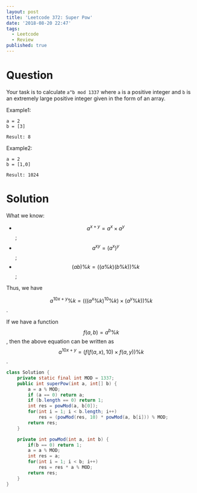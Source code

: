 ```yaml
---
layout: post
title: 'Leetcode 372: Super Pow'
date: '2018-08-20 22:47'
tags:
  - Leetcode
  - Review
published: true
---
```


# Question
Your task is to calculate `a^b mod 1337` where `a` is a positive integer and `b` is an extremely large positive integer given in the form of an array.

Example1:
```
a = 2
b = [3]

Result: 8
```

Example2:
```
a = 2
b = [1,0]

Result: 1024
```

# Solution
What we know:
* $$a^{x + y} = a^x \times a^y$$;
* $$a^{xy} = (a^x)^y$$;
* $$(ab) \% k = ((a \% k)(b \% k)) \% k$$;

Thus, we have

$$a^{10x+y} \% k = (((a^x \% k)^{10} \% k)\times (a^y \% k)) \% k$$.

If we have a function $$f(a, b) = a^b \% k$$, then the above equation can be written as $$a^{10x+y} = (f(f(a, x), 10)\times f(a, y)) \% k$$.


```java
class Solution {
    private static final int MOD = 1337;
    public int superPow(int a, int[] b) {
        a = a % MOD;
        if (a == 0) return a;
        if (b.length == 0) return 1;
        int res = powMod(a, b[0]);
        for(int i = 1; i < b.length; i++)
            res = (powMod(res, 10) * powMod(a, b[i])) % MOD;
        return res;
    }

    private int powMod(int a, int b) {
        if(b == 0) return 1;
        a = a % MOD;
        int res = a;
        for(int i = 1; i < b; i++)
            res = res * a % MOD;
        return res;
    }
}
```

